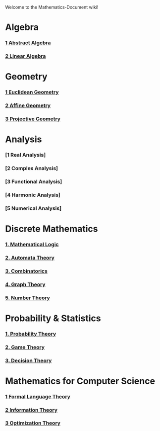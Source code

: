 Welcome to the Mathematics-Document wiki!

# Algebra
### [1 Abstract Algebra](1_Abstract_Algebra)   
### [2 Linear Algebra](2_Linear_Algebra)

# Geometry
### [1 Euclidean Geometry](1_Euclidean_Geometry)
### [2 Affine Geometry](2_Affine_Geometry)
### [3 Projective Geometry](3_Projective_Geometry)

# Analysis
### [1 Real Analysis]   
### [2 Complex Analysis]   
### [3 Functional Analysis]   
### [4 Harmonic Analysis]   
### [5 Numerical Analysis]   

# Discrete Mathematics
### [1. Mathematical Logic](1_Mathmatical_Logic)    
### [2. Automata Theory](2_Automata_Theory)
### [3. Combinatorics](3_Combinatorics)   
### [4. Graph Theory](4_Graph_Theory)   
### [5. Number Theory](5_Number_Theory)   

# Probability & Statistics
### [1. Probability Theory](1_Probability_Theory)   
### [2. Game Theory](2_Game_Theory)   
### [3. Decision Theory](3_Decision_Theory)   

# Mathematics for Computer Science
### [1 Formal Language Theory]([1_Formal_Language_Theory)   
### [2 Information Theory](2_Information_Theory)   
### [3 Optimization Theory](3_Optimization_Theory)   
